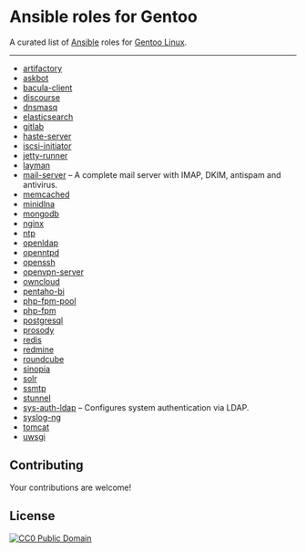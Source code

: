 # Ansible roles for Gentoo

A curated list of [Ansible](http://www.ansible.com) roles for [Gentoo Linux](https://www.gentoo.org).

---

*  [artifactory](https://github.com/gentoo-ansible/ansible-role-artifactory)
*  [askbot](https://github.com/gentoo-ansible/ansible-role-askbot)
*  [bacula-client](https://github.com/gentoo-ansible/ansible-role-bacula-client)
*  [discourse](https://github.com/gentoo-ansible/ansible-role-discourse)
*  [dnsmasq](https://github.com/gentoo-ansible/ansible-role-dnsmasq)
*  [elasticsearch](https://github.com/gentoo-ansible/ansible-role-elasticsearch)
*  [gitlab](https://github.com/gentoo-ansible/ansible-role-gitlab)
*  [haste-server](https://github.com/gentoo-ansible/ansible-role-haste-server)
*  [iscsi-initiator](https://github.com/gentoo-ansible/ansible-role-iscsi-initiator)
*  [jetty-runner](https://github.com/gentoo-ansible/ansible-role-jetty-runner)
*  [layman](https://github.com/gentoo-ansible/ansible-role-layman)
*  [mail-server](https://github.com/gentoo-ansible/ansible-role-mail-server) – A complete mail server with IMAP, DKIM, antispam and antivirus.
*  [memcached](https://github.com/gentoo-ansible/ansible-role-memcached)
*  [minidlna](https://github.com/gentoo-ansible/ansible-role-minidlna)
*  [mongodb](https://github.com/gentoo-ansible/ansible-role-mongodb)
*  [nginx](https://github.com/gentoo-ansible/ansible-role-nginx)
*  [ntp](https://github.com/gentoo-ansible/ansible-role-ntp)
*  [openldap](https://github.com/gentoo-ansible/ansible-role-openldap)
*  [openntpd](https://github.com/gentoo-ansible/ansible-role-openntpd)
*  [openssh](https://github.com/gentoo-ansible/ansible-role-openssh)
*  [openvpn-server](https://github.com/gentoo-ansible/ansible-role-openvpn-server)
*  [owncloud](https://github.com/gentoo-ansible/ansible-role-owncloud)
*  [pentaho-bi](https://github.com/gentoo-ansible/ansible-role-pentaho-bi)
*  [php-fpm-pool](https://github.com/gentoo-ansible/ansible-role-php-fpm-pool)
*  [php-fpm](https://github.com/gentoo-ansible/ansible-role-php-fpm)
*  [postgresql](https://github.com/gentoo-ansible/ansible-role-postgresql)
*  [prosody](https://github.com/gentoo-ansible/ansible-role-prosody)
*  [redis](https://github.com/gentoo-ansible/ansible-role-redis)
*  [redmine](https://github.com/gentoo-ansible/ansible-role-redmine)
*  [roundcube](https://github.com/gentoo-ansible/ansible-role-roundcube)
*  [sinopia](https://github.com/gentoo-ansible/ansible-role-sinopia)
*  [solr](https://github.com/gentoo-ansible/ansible-role-solr)
*  [ssmtp](https://github.com/gentoo-ansible/ansible-role-ssmtp)
*  [stunnel](https://github.com/gentoo-ansible/ansible-role-stunnel)
*  [sys-auth-ldap](https://github.com/gentoo-ansible/ansible-role-sys-auth-ldap) – Configures system authentication via LDAP.
*  [syslog-ng](https://github.com/gentoo-ansible/ansible-role-syslog-ng)
*  [tomcat](https://github.com/gentoo-ansible/ansible-role-tomcat)
*  [uwsgi](https://github.com/gentoo-ansible/ansible-role-uwsgi)

## Contributing

Your contributions are welcome!

## License

[![CC0 Public Domain](http://i.creativecommons.org/p/zero/1.0/88x31.png)](http://creativecommons.org/publicdomain/zero/1.0/)
